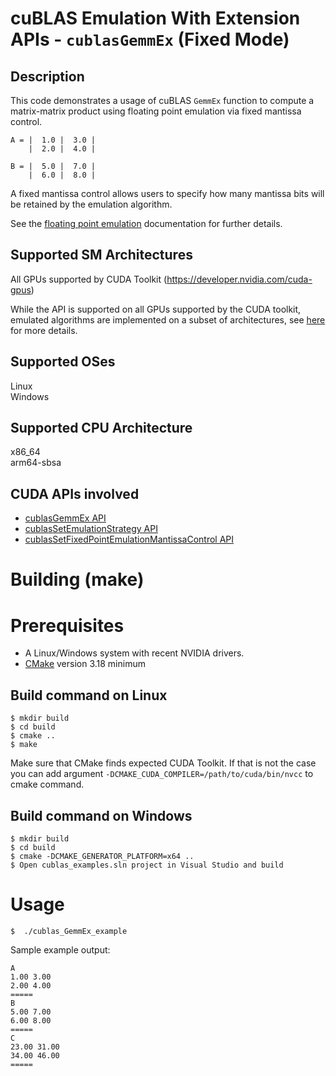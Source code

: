 # cuBLAS Emulation With Extension APIs - `cublasGemmEx` (Fixed Mode)

## Description

This code demonstrates a usage of cuBLAS `GemmEx` function to compute a matrix-matrix product using floating point emulation via fixed mantissa control.

```
A = |  1.0 |  3.0 |
    |  2.0 |  4.0 |

B = |  5.0 |  7.0 |
    |  6.0 |  8.0 |
```

A fixed mantissa control allows users to specify how many mantissa bits will be retained by the emulation algorithm.

See the [floating point emulation](https://docs.nvidia.com/cuda/cublas/index.html#floating-point-emulation) documentation for further details.

## Supported SM Architectures

All GPUs supported by CUDA Toolkit (https://developer.nvidia.com/cuda-gpus)

While the API is supported on all GPUs supported by the CUDA toolkit, emulated algorithms are implemented on a subset of architectures, see [here](https://docs.nvidia.com/cuda/cublas/#floating-point-emulation-support-overview) for more details.

## Supported OSes

Linux  
Windows

## Supported CPU Architecture

x86_64  
arm64-sbsa

## CUDA APIs involved
- [cublasGemmEx API](https://docs.nvidia.com/cuda/cublas/index.html#cublasgemmex)
- [cublasSetEmulationStrategy API](https://docs.nvidia.com/cuda/cublas/index.html#cublassetemulationstrategy)
- [cublasSetFixedPointEmulationMantissaControl API](https://docs.nvidia.com/cuda/cublas/index.html#cublassetfixedpointemulationmantissacontrol)

# Building (make)

# Prerequisites
- A Linux/Windows system with recent NVIDIA drivers.
- [CMake](https://cmake.org/download) version 3.18 minimum

## Build command on Linux
```
$ mkdir build
$ cd build
$ cmake ..
$ make
```
Make sure that CMake finds expected CUDA Toolkit. If that is not the case you can add argument `-DCMAKE_CUDA_COMPILER=/path/to/cuda/bin/nvcc` to cmake command.

## Build command on Windows
```
$ mkdir build
$ cd build
$ cmake -DCMAKE_GENERATOR_PLATFORM=x64 ..
$ Open cublas_examples.sln project in Visual Studio and build
```

# Usage
```
$  ./cublas_GemmEx_example
```

Sample example output:

```
A
1.00 3.00
2.00 4.00
=====
B
5.00 7.00
6.00 8.00
=====
C
23.00 31.00
34.00 46.00
=====
```
